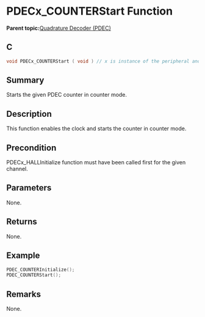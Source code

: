 # PDECx\_COUNTERStart Function

**Parent topic:**[Quadrature Decoder \(PDEC\)](GUID-6A3DDAF4-F27F-43B4-915E-750B2707BF64.md)

## C

```c
void PDECx_COUNTERStart ( void ) // x is instance of the peripheral and it is applicable only for devices having multiple instances of the peripheral.
```

## Summary

Starts the given PDEC counter in counter mode.

## Description

This function enables the clock and starts the counter in counter mode.

## Precondition

PDECx\_HALLInitialize function must have been called first for the given channel.

## Parameters

None.

## Returns

None.

## Example

```c
PDEC_COUNTERInitialize();
PDEC_COUNTERStart();
```

## Remarks

None.

